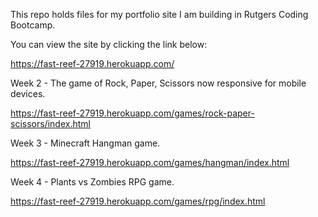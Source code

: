 This repo holds files for my portfolio site I am building in Rutgers Coding Bootcamp.

You can view the site by clicking the link below:

https://fast-reef-27919.herokuapp.com/

Week 2 - The game of Rock, Paper, Scissors now responsive for mobile devices.

https://fast-reef-27919.herokuapp.com/games/rock-paper-scissors/index.html

Week 3 - Minecraft Hangman game.

https://fast-reef-27919.herokuapp.com/games/hangman/index.html

Week 4 - Plants vs Zombies RPG game.

https://fast-reef-27919.herokuapp.com/games/rpg/index.html
